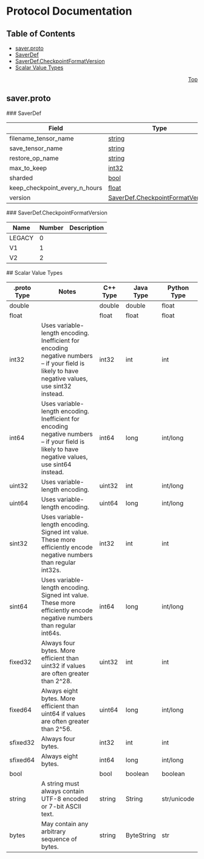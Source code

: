 # Protocol Documentation
<a name="top"/>

## Table of Contents
* [saver.proto](#saver.proto)
 * [SaverDef](#tensorflow.SaverDef)
 * [SaverDef.CheckpointFormatVersion](#tensorflow.SaverDef.CheckpointFormatVersion)
* [Scalar Value Types](#scalar-value-types)

<a name="saver.proto"/>
<p align="right"><a href="#top">Top</a></p>

## saver.proto



<a name="tensorflow.SaverDef"/>
### SaverDef


| Field | Type | Label | Description |
| ----- | ---- | ----- | ----------- |
| filename_tensor_name | [string](#string) | optional |  |
| save_tensor_name | [string](#string) | optional |  |
| restore_op_name | [string](#string) | optional |  |
| max_to_keep | [int32](#int32) | optional |  |
| sharded | [bool](#bool) | optional |  |
| keep_checkpoint_every_n_hours | [float](#float) | optional |  |
| version | [SaverDef.CheckpointFormatVersion](#tensorflow.SaverDef.CheckpointFormatVersion) | optional |  |



<a name="tensorflow.SaverDef.CheckpointFormatVersion"/>
### SaverDef.CheckpointFormatVersion


| Name | Number | Description |
| ---- | ------ | ----------- |
| LEGACY | 0 |  |
| V1 | 1 |  |
| V2 | 2 |  |





<a name="scalar-value-types"/>
## Scalar Value Types

| .proto Type | Notes | C++ Type | Java Type | Python Type |
| ----------- | ----- | -------- | --------- | ----------- |
| <a name="double"/> double |  | double | double | float |
| <a name="float"/> float |  | float | float | float |
| <a name="int32"/> int32 | Uses variable-length encoding. Inefficient for encoding negative numbers – if your field is likely to have negative values, use sint32 instead. | int32 | int | int |
| <a name="int64"/> int64 | Uses variable-length encoding. Inefficient for encoding negative numbers – if your field is likely to have negative values, use sint64 instead. | int64 | long | int/long |
| <a name="uint32"/> uint32 | Uses variable-length encoding. | uint32 | int | int/long |
| <a name="uint64"/> uint64 | Uses variable-length encoding. | uint64 | long | int/long |
| <a name="sint32"/> sint32 | Uses variable-length encoding. Signed int value. These more efficiently encode negative numbers than regular int32s. | int32 | int | int |
| <a name="sint64"/> sint64 | Uses variable-length encoding. Signed int value. These more efficiently encode negative numbers than regular int64s. | int64 | long | int/long |
| <a name="fixed32"/> fixed32 | Always four bytes. More efficient than uint32 if values are often greater than 2^28. | uint32 | int | int |
| <a name="fixed64"/> fixed64 | Always eight bytes. More efficient than uint64 if values are often greater than 2^56. | uint64 | long | int/long |
| <a name="sfixed32"/> sfixed32 | Always four bytes. | int32 | int | int |
| <a name="sfixed64"/> sfixed64 | Always eight bytes. | int64 | long | int/long |
| <a name="bool"/> bool |  | bool | boolean | boolean |
| <a name="string"/> string | A string must always contain UTF-8 encoded or 7-bit ASCII text. | string | String | str/unicode |
| <a name="bytes"/> bytes | May contain any arbitrary sequence of bytes. | string | ByteString | str |
